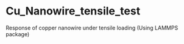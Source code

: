 # Cu_Nanowire_tensile_test
Response of copper nanowire under tensile loading (Using LAMMPS package)
